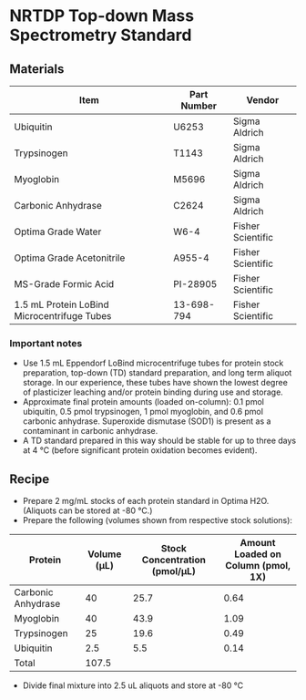 # NRTDP Top-down Mass Spectrometry Standard

## Materials

Item | Part Number | Vendor
-----|-------------|-------
Ubiquitin | U6253 | Sigma Aldrich
Trypsinogen | T1143 | Sigma Aldrich
Myoglobin | M5696 | Sigma Aldrich
Carbonic Anhydrase | C2624 | Sigma Aldrich
Optima Grade Water | W6-4 | Fisher Scientific
Optima Grade Acetonitrile | A955-4 | Fisher Scientific
MS-Grade Formic Acid | PI-28905 | Fisher Scientific
1.5 mL Protein LoBind Microcentrifuge Tubes | 13-698-794 | Fisher Scientific

### Important notes

- Use 1.5 mL Eppendorf LoBind microcentrifuge tubes for protein stock preparation, top-down (TD) standard preparation, and long term aliquot storage. In our experience, these tubes have shown the lowest degree of plasticizer leaching and/or protein binding during use and storage.
- Approximate final protein amounts (loaded on-column): 0.1 pmol ubiquitin, 0.5 pmol trypsinogen, 1 pmol myoglobin, and 0.6 pmol carbonic anhydrase. Superoxide dismutase (SOD1) is present as a contaminant in carbonic anhydrase.
- A TD standard prepared in this way should be stable for up to three days at 4 °C (before significant protein oxidation becomes evident).

## Recipe

- Prepare 2 mg/mL stocks of each protein standard in Optima H2O. (Aliquots can be stored at -80 °C.)
- Prepare the following (volumes shown from respective stock solutions):

Protein  | Volume (µL) | Stock Concentration (pmol/µL) | Amount Loaded on Column (pmol, 1X)
---------|-------------|-------------------------------|-----------------------------------
Carbonic Anhydrase | 40 | 25.7 | 0.64
Myoglobin | 40 | 43.9 | 1.09
Trypsinogen | 25 | 19.6 | 0.49
Ubiquitin | 2.5 | 5.5 | 0.14
Total | 107.5 | |

- Divide final mixture into 2.5 uL aliquots and store at -80 °C
